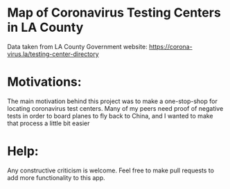 # Map of Coronavirus Testing Centers in LA County

Data taken from LA County Government website: https://corona-virus.la/testing-center-directory

# Motivations:

The main motivation behind this project was to make a one-stop-shop for locating coronavirus test centers. Many of my peers need proof of negative tests in order to board planes to fly back to China, and I wanted to make that process a little bit easier

# Help:

Any constructive criticism is welcome. Feel free to make pull requests to add more functionality to this app.
